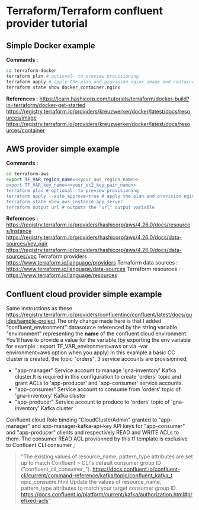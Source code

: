 # Terraform/Terraform confluent provider tutorial
## Simple Docker example
**Commands :**
```sh
cd terraform-docker
terraform plan # optional- to preview provisioning
terraform apply # apply the plan and provision nginx image and container
terraform state show docker_container.nginx
```
**References :**
https://learn.hashicorp.com/tutorials/terraform/docker-build?in=terraform/docker-get-started 
https://registry.terraform.io/providers/kreuzwerker/docker/latest/docs/resources/image
https://registry.terraform.io/providers/kreuzwerker/docker/latest/docs/resources/container
## AWS provider simple example
**Commands :**
```sh
cd terraform-aws
export TF_VAR_region_name=<<your_aws_region_name>>
export TF_VAR_key_name=<<your_ec2_key_pair_name>>
terraform plan # optional- to preview provisioning
terraform apply --auto_approve=true # apply the plan and provision nginx image and container
terraform state show aws_instance.app_server
terraform output url # outputs the "url" output variable
```
**References :**
https://registry.terraform.io/providers/hashicorp/aws/4.26.0/docs/resources/instance
 https://registry.terraform.io/providers/hashicorp/aws/4.26.0/docs/data-sources/key_pair
https://registry.terraform.io/providers/hashicorp/aws/4.26.0/docs/data-sources/vpc
Terraform providers : https://www.terraform.io/language/providers
Terraform data sources : https://www.terraform.io/language/data-sources
Terraform resources : https://www.terraform.io/language/resources 
## Confluent cloud provider simple example
Same instructions as these https://registry.terraform.io/providers/confluentinc/confluent/latest/docs/guides/sample-project
The only change made here is that I added  "confluent_environment" datasource referenced by the string variable "environment" representing the **name** of the confluent cloud environment.
You'll have to provide a value for the variable (by exporting the env variable for example : export TF_VAR_environment=aws or via -var environment=aws option when you apply)
In this example a basic CC cluster is created, the topic "orders", 3 service accounts are provisionned;
- "app-manager"  Service account to manage 'gna-inventory' Kafka cluster.It is required in this configuration to create 'orders' topic and grant ACLs to 'app-producer' and 'app-consumer' service accounts.
- "app-consumer" Service account to consume from 'orders' topic of 'gna-inventory' Kafka cluster
- "app-producer" Service account to produce to 'orders' topic of 'gna-inventory' Kafka cluster

Confluent cloud Role binding "CloudClusterAdmin" granted to "app-manager" and app-manager-kafka-api-key 
API keys for "app-consumer" and "app-producer" clients and respectively READ and WRITE ACLs to them.
The consumer READ ACL provionned by this tf template is exclusive to Confluent CLI consumer ;

> "The existing values of resource_name, pattern_type attributes are set up to match Confluent > CLI's default consumer group ID ("confluent_cli_consumer_<uuid>").
> https://docs.confluent.io/confluent-cli/current/command-reference/kafka/topic/confluent_kafka_t opic_consume.html
> Update the values of resource_name, pattern_type attributes to match your target consumer group ID.
> https://docs.confluent.io/platform/current/kafka/authorization.html#prefixed-acls"